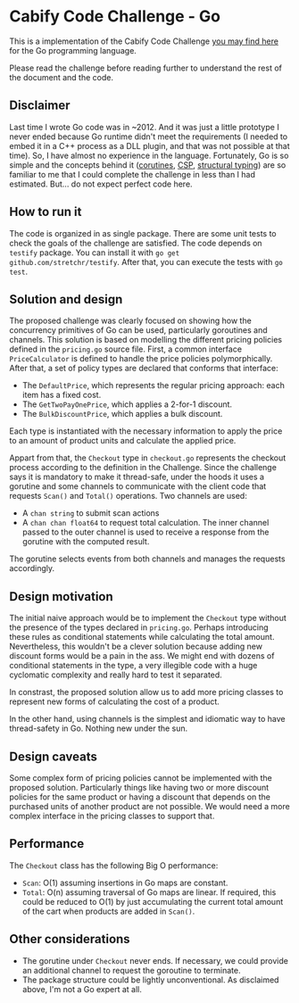 # Cabify Code Challenge - Go

This is a implementation of the Cabify Code Challenge [you may find here][1]
for the Go programming language.

Please read the challenge before reading further to understand the rest of
the document and the code.

## Disclaimer

Last time I wrote Go code was in ~2012. And it was just a little prototype I
never ended because Go runtime didn't meet the requirements (I needed to embed
it in a C++ process as a DLL plugin, and that was not possible at that time).
So, I have almost no experience in the language. Fortunately, Go is so simple
and the concepts behind it ([corutines][2], [CSP][4], [structural typing][3])
are so familiar to me that I could complete the challenge in less than I had
estimated. But... do not expect perfect code here.

## How to run it

The code is organized in as single package. There are some unit tests to check the
goals of the challenge are satisfied. The code depends on `testify` package. You
can install it with `go get github.com/stretchr/testify`. After that, you can
execute the tests with `go test`.

## Solution and design

The proposed challenge was clearly focused on showing how the concurrency
primitives of Go can be used, particularly goroutines and channels. This
solution is based on modelling the different pricing policies defined in
the `pricing.go` source file. First, a common interface `PriceCalculator`
is defined to handle the price policies polymorphically. After that, a set
of policy types are declared that conforms that interface:

* The `DefaultPrice`, which represents the regular pricing
approach: each item has a fixed cost.
* The `GetTwoPayOnePrice`, which applies a 2-for-1 discount.
* The `BulkDiscountPrice`, which applies a bulk discount.

Each type is instantiated with the necessary information to apply the price
to an amount of product units and calculate the applied price.

Appart from that, the `Checkout` type in `checkout.go` represents the checkout 
process according to the definition in the Challenge. Since the challenge says 
it is mandatory to make it thread-safe, under the hoods it uses a gorutine and
some channels to communicate with the client code that requests `Scan()` and
`Total()` operations. Two channels are used:
* A `chan string` to submit scan actions
* A `chan chan float64` to request total calculation. The inner channel passed
to the outer channel is used to receive a response from the gorutine with the
computed result.

The gorutine selects events from both channels and manages the requests 
accordingly.

## Design motivation

The initial naive approach would be to implement the `Checkout` type without
the presence of the types declared in `pricing.go`. Perhaps introducing these
rules as conditional statements while calculating the total amount.
Nevertheless, this wouldn't be a clever solution because adding new discount
forms would be a pain in the ass. We might end with dozens of conditional
statements in the type, a very illegible code with a huge cyclomatic
complexity and really hard to test it separated.

In constrast, the proposed solution allow us to add more pricing classes
to represent new forms of calculating the cost of a product.

In the other hand, using channels is the simplest and idiomatic way to have
thread-safety in Go. Nothing new under the sun.

## Design caveats

Some complex form of pricing policies cannot be implemented with the proposed
solution. Particularly things like having two or more discount policies for
the same product or having a discount that depends on the purchased units of
another product are not possible. We would need a more complex interface in
the pricing classes to support that.

## Performance

The `Checkout` class has the following Big O performance:

* `Scan`: O(1) assuming insertions in Go maps are constant.
* `Total`: O(n) assuming traversal of Go maps are linear. If required,
this could be reduced to O(1) by just accumulating the current total amount
of the cart when products are added in `Scan()`.

## Other considerations

* The gorutine under `Checkout` never ends. If necessary, we could provide
an additional channel to request the goroutine to terminate.
* The package structure could be lightly unconventional. As disclaimed
above, I'm not a Go expert at all.


[1]: https://gist.github.com/samlown/f7347775af429aaf9afb
[2]: https://en.wikipedia.org/wiki/Coroutine
[3]: https://en.wikipedia.org/wiki/Structural_type_system
[4]: https://en.wikipedia.org/wiki/Communicating_sequential_processes

